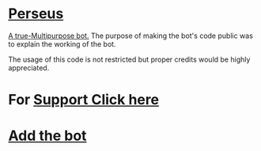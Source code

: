  # [Perseus](https://discord.com/oauth2/authorize?client_id=805123331618635816&scope=bot&permissions=2147483647)

[A true-Multipurpose bot.](https://discord.gg/sKGE96fzcd)
The purpose of making the bot's code public was to explain the working of the bot.

The usage of this code is not restricted but proper credits would be highly appreciated.

# For [Support Click here](https://discord.gg/sKGE96fzcd)

# [Add the bot](https://discord.com/oauth2/authorize?client_id=805123331618635816&scope=bot&permissions=2147483647) 